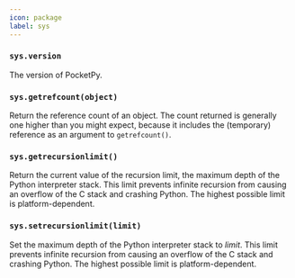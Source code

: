 ```yaml
---
icon: package
label: sys
---
```


### `sys.version`

The version of PocketPy.

### `sys.getrefcount(object)`

Return the reference count of an object. The count returned is generally one higher than you might expect, because it includes the (temporary) reference as an argument to `getrefcount()`.

### `sys.getrecursionlimit()`

Return the current value of the recursion limit, the maximum depth of the Python interpreter stack. This limit prevents infinite recursion from causing an overflow of the C stack and crashing Python. The highest possible limit is platform-dependent.

### `sys.setrecursionlimit(limit)`

Set the maximum depth of the Python interpreter stack to *limit*. This limit prevents infinite recursion from causing an overflow of the C stack and crashing Python. The highest possible limit is platform-dependent.

